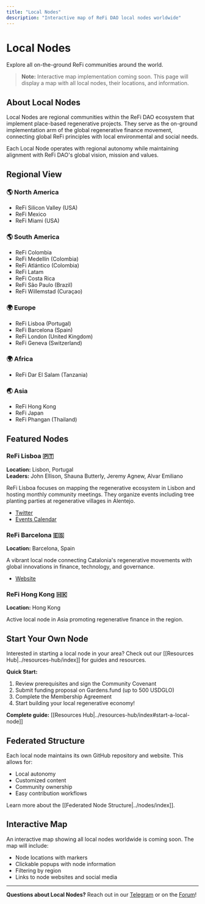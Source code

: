 ```yaml
---
title: "Local Nodes"
description: "Interactive map of ReFi DAO local nodes worldwide"
---
```


# Local Nodes

Explore all on-the-ground ReFi communities around the world.

> **Note:** Interactive map implementation coming soon. This page will display a map with all local nodes, their locations, and information.

## About Local Nodes

Local Nodes are regional communities within the ReFi DAO ecosystem that implement place-based regenerative projects. They serve as the on-ground implementation arm of the global regenerative finance movement, connecting global ReFi principles with local environmental and social needs.

Each Local Node operates with regional autonomy while maintaining alignment with ReFi DAO's global vision, mission and values.

## Regional View

### 🌎 North America
- ReFi Silicon Valley (USA)
- ReFi Mexico
- ReFi Miami (USA)

### 🌎 South America
- ReFi Colombia
- ReFi Medellín (Colombia)
- ReFi Atlántico (Colombia)
- ReFi Latam
- ReFi Costa Rica
- ReFi São Paulo (Brazil)
- ReFi Willemstad (Curaçao)

### 🌍 Europe
- ReFi Lisboa (Portugal)
- ReFi Barcelona (Spain)
- ReFi London (United Kingdom)
- ReFi Geneva (Switzerland)

### 🌍 Africa
- ReFi Dar El Salam (Tanzania)

### 🌏 Asia
- ReFi Hong Kong
- ReFi Japan
- ReFi Phangan (Thailand)

## Featured Nodes

### ReFi Lisboa 🇵🇹
**Location:** Lisbon, Portugal  
**Leaders:** John Ellison, Shauna Butterly, Jeremy Agnew, Alvar Emiliano

ReFi Lisboa focuses on mapping the regenerative ecosystem in Lisbon and hosting monthly community meetings. They organize events including tree planting parties at regenerative villages in Alentejo.

- [Twitter](https://twitter.com/ReFiLisboa/)
- [Events Calendar](https://lu.ma/regen-lisboa-map)

### ReFi Barcelona 🇪🇸
**Location:** Barcelona, Spain

A vibrant local node connecting Catalonia's regenerative movements with global innovations in finance, technology, and governance.

- [Website](https://refibcn.cat)

### ReFi Hong Kong 🇭🇰
**Location:** Hong Kong

Active local node in Asia promoting regenerative finance in the region.

## Start Your Own Node

Interested in starting a local node in your area? Check out our [[Resources Hub|../resources-hub/index]] for guides and resources.

**Quick Start:**
1. Review prerequisites and sign the Community Covenant
2. Submit funding proposal on Gardens.fund (up to 500 USDGLO)
3. Complete the Membership Agreement
4. Start building your local regenerative economy!

**Complete guide:** [[Resources Hub|../resources-hub/index#start-a-local-node]]

## Federated Structure

Each local node maintains its own GitHub repository and website. This allows for:
- Local autonomy
- Customized content
- Community ownership
- Easy contribution workflows

Learn more about the [[Federated Node Structure|../nodes/index]].

## Interactive Map

An interactive map showing all local nodes worldwide is coming soon. The map will include:
- Node locations with markers
- Clickable popups with node information
- Filtering by region
- Links to node websites and social media

---

**Questions about Local Nodes?** Reach out in our [Telegram](https://t.me/+UogSLqbkwIphNjM0) or on the [Forum](https://hub.regencoordination.xyz/c/refi-dao/21/none)!
